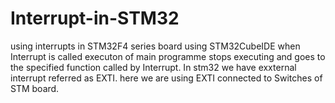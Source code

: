 # Interrupt-in-STM32
using interrupts in STM32F4 series board using STM32CubeIDE 
when Interrupt is called executon of main programme stops executing and goes to the specified function called by Interrupt.
In stm32 we have exxternal interrupt referred as EXTI.
here we are using EXTI connected to Switches of STM board.
